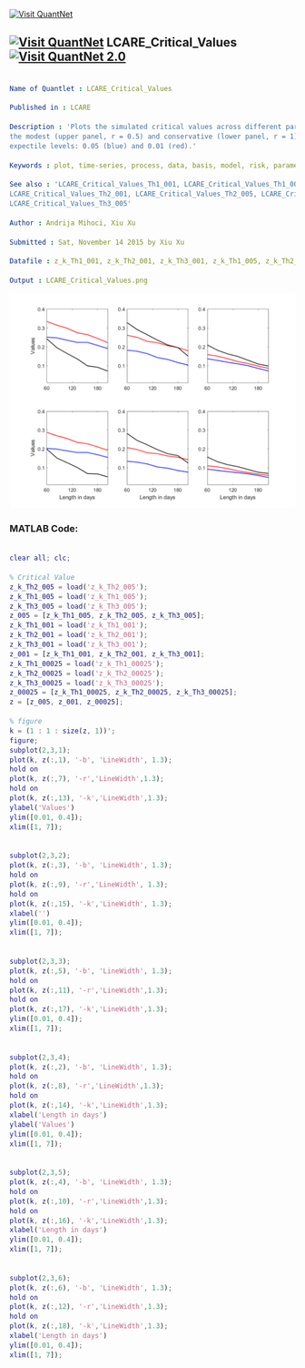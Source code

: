 
[<img src="https://github.com/QuantLet/Styleguide-and-FAQ/blob/master/pictures/banner.png" width="888" alt="Visit QuantNet">](http://quantlet.de/)

## [<img src="https://github.com/QuantLet/Styleguide-and-FAQ/blob/master/pictures/qloqo.png" alt="Visit QuantNet">](http://quantlet.de/) **LCARE_Critical_Values** [<img src="https://github.com/QuantLet/Styleguide-and-FAQ/blob/master/pictures/QN2.png" width="60" alt="Visit QuantNet 2.0">](http://quantlet.de/)

```yaml

Name of Quantlet : LCARE_Critical_Values

Published in : LCARE

Description : 'Plots the simulated critical values across different parameter constellations for
the modest (upper panel, r = 0.5) and conservative (lower panel, r = 1) risk cases, for two
expectile levels: 0.05 (blue) and 0.01 (red).'

Keywords : plot, time-series, process, data, basis, model, risk, parameter, parametric, threshold

See also : 'LCARE_Critical_Values_Th1_001, LCARE_Critical_Values_Th1_005,
LCARE_Critical_Values_Th2_001, LCARE_Critical_Values_Th2_005, LCARE_Critical_Values_Th3_001,
LCARE_Critical_Values_Th3_005'

Author : Andrija Mihoci, Xiu Xu

Submitted : Sat, November 14 2015 by Xiu Xu

Datafile : z_k_Th1_001, z_k_Th2_001, z_k_Th3_001, z_k_Th1_005, z_k_Th2_005, z_k_Th3_005

Output : LCARE_Critical_Values.png

```

![Picture1](LCARE_Critical_Values.png)


### MATLAB Code:
```matlab

clear all; clc;

% Critical Value 
z_k_Th2_005 = load('z_k_Th2_005');
z_k_Th1_005 = load('z_k_Th1_005');
z_k_Th3_005 = load('z_k_Th3_005');
z_005 = [z_k_Th1_005, z_k_Th2_005, z_k_Th3_005];
z_k_Th1_001 = load('z_k_Th1_001');
z_k_Th2_001 = load('z_k_Th2_001');
z_k_Th3_001 = load('z_k_Th3_001');
z_001 = [z_k_Th1_001, z_k_Th2_001, z_k_Th3_001];
z_k_Th1_00025 = load('z_k_Th1_00025');
z_k_Th2_00025 = load('z_k_Th2_00025');
z_k_Th3_00025 = load('z_k_Th3_00025');
z_00025 = [z_k_Th1_00025, z_k_Th2_00025, z_k_Th3_00025];
z = [z_005, z_001, z_00025];
 
% figure
k = (1 : 1 : size(z, 1))';
figure;
subplot(2,3,1);
plot(k, z(:,1), '-b', 'LineWidth', 1.3);
hold on 
plot(k, z(:,7), '-r','LineWidth',1.3);
hold on 
plot(k, z(:,13), '-k','LineWidth',1.3);
ylabel('Values')
ylim([0.01, 0.4]);
xlim([1, 7]);
 
 
subplot(2,3,2);
plot(k, z(:,3), '-b', 'LineWidth', 1.3);
hold on 
plot(k, z(:,9), '-r','LineWidth', 1.3);
hold on 
plot(k, z(:,15), '-k','LineWidth', 1.3);
xlabel('')
ylim([0.01, 0.4]);
xlim([1, 7]);
 
 
subplot(2,3,3);
plot(k, z(:,5), '-b', 'LineWidth', 1.3);
hold on 
plot(k, z(:,11), '-r','LineWidth',1.3);
hold on 
plot(k, z(:,17), '-k','LineWidth',1.3);
ylim([0.01, 0.4]);
xlim([1, 7]);
 
 
subplot(2,3,4);
plot(k, z(:,2), '-b', 'LineWidth', 1.3);
hold on 
plot(k, z(:,8), '-r','LineWidth',1.3);
hold on 
plot(k, z(:,14), '-k','LineWidth',1.3);
xlabel('Length in days')
ylabel('Values')
ylim([0.01, 0.4]);
xlim([1, 7]);
 
 
subplot(2,3,5);
plot(k, z(:,4), '-b', 'LineWidth', 1.3);
hold on 
plot(k, z(:,10), '-r','LineWidth',1.3);
hold on 
plot(k, z(:,16), '-k','LineWidth',1.3);
xlabel('Length in days')
ylim([0.01, 0.4]);
xlim([1, 7]);
 
 
subplot(2,3,6);
plot(k, z(:,6), '-b', 'LineWidth', 1.3);
hold on 
plot(k, z(:,12), '-r','LineWidth',1.3);
hold on 
plot(k, z(:,18), '-k','LineWidth',1.3);
xlabel('Length in days')
ylim([0.01, 0.4]);
xlim([1, 7]);


```
